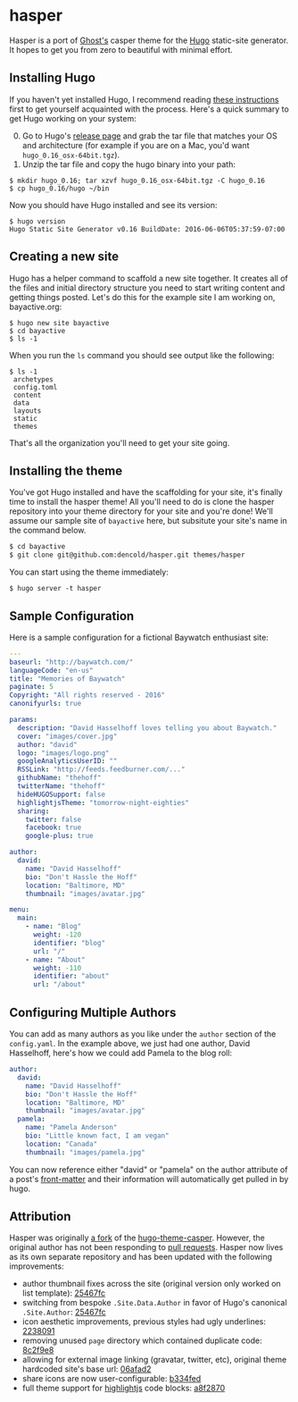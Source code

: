# hasper

Hasper is a port of [Ghost's](https://ghost.org/) casper theme for the [Hugo](https://gohugo.io) static-site generator. It hopes to get you from zero to beautiful with minimal effort.

## Installing Hugo

If you haven't yet installed Hugo, I recommend reading [these instructions](https://gohugo.io/overview/quickstart/) first to get yourself acquainted with the process. Here's a quick summary to get Hugo working on your system:

0. Go to Hugo's [release page](https://github.com/spf13/hugo/releases) and grab the tar file that matches your OS and architecture (for example if you are on a Mac, you'd want `hugo_0.16_osx-64bit.tgz`).
0. Unzip the tar file and copy the hugo binary into your path:

```
$ mkdir hugo_0.16; tar xzvf hugo_0.16_osx-64bit.tgz -C hugo_0.16
$ cp hugo_0.16/hugo ~/bin
```

Now you should have Hugo installed and see its version:

```
$ hugo version
Hugo Static Site Generator v0.16 BuildDate: 2016-06-06T05:37:59-07:00
```

## Creating a new site

Hugo has a helper command to scaffold a new site together. It creates all of the files and initial directory structure you need to start writing content and getting things posted. Let's do this for the example site I am working on, bayactive.org:

```
$ hugo new site bayactive
$ cd bayactive
$ ls -1
```

When you run the `ls` command you should see output like the following:

```
$ ls -1
 archetypes
 config.toml
 content
 data
 layouts
 static
 themes
```

That's all the organization you'll need to get your site going.

## Installing the theme

You've got Hugo installed and have the scaffolding for your site, it's finally time to install the hasper theme! All you'll need to do is clone the hasper repository into your theme directory for your site and you're done! We'll assume our sample site of `bayactive` here, but subsitute your site's name in the command below.

```bash
$ cd bayactive
$ git clone git@github.com:dencold/hasper.git themes/hasper
```

You can start using the theme immediately:

`$ hugo server -t hasper`

## Sample Configuration

Here is a sample configuration for a fictional Baywatch enthusiast site:

```yaml
---
baseurl: "http://baywatch.com/"
languageCode: "en-us"
title: "Memories of Baywatch"
paginate: 5
Copyright: "All rights reserved - 2016"
canonifyurls: true

params:
  description: "David Hasselhoff loves telling you about Baywatch."
  cover: "images/cover.jpg"
  author: "david"
  logo: "images/logo.png"
  googleAnalyticsUserID: ""
  RSSLink: "http://feeds.feedburner.com/..."
  githubName: "thehoff"
  twitterName: "thehoff"
  hideHUGOSupport: false
  highlightjsTheme: "tomorrow-night-eighties"
  sharing:
    twitter: false
    facebook: true
    google-plus: true

author:
  david:
    name: "David Hasselhoff"
    bio: "Don't Hassle the Hoff"
    location: "Baltimore, MD"
    thumbnail: "images/avatar.jpg"

menu:
  main:
    - name: "Blog"
      weight: -120
      identifier: "blog"
      url: "/"
    - name: "About"
      weight: -110
      identifier: "about"
      url: "/about"
```

## Configuring Multiple Authors

You can add as many authors as you like under the `author` section of the `config.yaml`. In the example above, we just had one author, David Hasselhoff, here's how we could add Pamela to the blog roll:

```yaml
author:
  david:
    name: "David Hasselhoff"
    bio: "Don't Hassle the Hoff"
    location: "Baltimore, MD"
    thumbnail: "images/avatar.jpg"
  pamela:
    name: "Pamela Anderson"
    bio: "Little known fact, I am vegan"
    location: "Canada"
    thumbnail: "images/pamela.jpg"
```

You can now reference either "david" or "pamela" on the author attribute of a post's [front-matter](https://gohugo.io/content/front-matter/) and their information will automatically get pulled in by hugo.

## Attribution

Hasper was originally [a fork](https://github.com/dencold/hugo-theme-casper) of the [hugo-theme-casper](https://github.com/vjeantet/hugo-theme-casper). However, the original author has not been responding to [pull requests](https://github.com/vjeantet/hugo-theme-casper/pull/41). Hasper now lives as its own separate repository and has been updated with the following improvements: 

* author thumbnail fixes across the site (original version only worked on list template): [25467fc](https://github.com/dencold/hasper/commit/25467fc92ca611ae7a6d517c16b47cdac0ae9dcb)
* switching from bespoke `.Site.Data.Author` in favor of Hugo's canonical `.Site.Author`: [25467fc](https://github.com/dencold/hasper/commit/25467fc92ca611ae7a6d517c16b47cdac0ae9dcb)
* icon aesthetic improvements, previous styles had ugly underlines: [2238091](https://github.com/dencold/hasper/commit/22380914098cbf0dad119be18d7727521f097a29)
* removing unused `page` directory which contained duplicate code: [8c2f9e8](https://github.com/dencold/hasper/commit/8c2f9e8c5b138d89e1b5e2c39d2d6210c928ad9f)
* allowing for external image linking (gravatar, twitter, etc), original theme hardcoded site's base url: [06afad2](https://github.com/dencold/hasper/commit/06afad23845e6e51c0ac55cef29c2e7caf7878d5)
* share icons are now user-configurable: [b334fed](https://github.com/dencold/hasper/commit/b334fed9c5e88447b98e5908c362f3d165e1ee02)
* full theme support for [highlightjs](https://highlightjs.org/) code blocks: [a8f2870](https://github.com/dencold/hasper/commit/a8f2870b03a5d48075129372ad7f499f0ac4c2d4)

